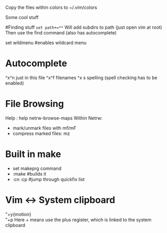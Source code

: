 Copy the files within colors to ~/.vim/colors

Some cool stuff

#Finding stuff
`set path+=**`
Will add subdirs to path (just open vim at root)
Then use the find command (also has autocomplete)

set wildmenu #enables wildcard menu
# Autocomplete
^x^n just in this file
^x^f filenames
^x s spelling (spell checking has to be enabled) 

# File Browsing
Help : help netrw-browse-maps
Within Netrw:
- mark/unmark files with mf/mF
- compress marked files: mz

# Built in make
- set makeprg command
- :make #builds it
- :cn :cp #jump through quickfix list

# Vim <-> System clipboard
"+y{motion}   
"+p 
Here + means use the plus register, which is linked to the system clipboard

